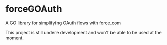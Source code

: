 forceGOAuth
===========

A GO library for simplifying OAuth flows with force.com


This project is still undere development and won't be able to be used at the moment. 
